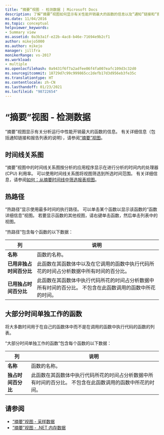 ```yaml
---
title: “摘要”视图 - 检测数据 | Microsoft Docs
description: 了解“摘要”视图如何显示有关性能开销最大的函数的信息以及“通知”链接和“报告”列表的说明。
ms.date: 11/04/2016
ms.topic: conceptual
helpviewer_keywords:
- Summary view
ms.assetid: 0a3b3a1f-e22b-4ac8-b46e-71694e9b2cf1
author: mikejo5000
ms.author: mikejo
manager: jillfra
monikerRange: vs-2017
ms.workload:
- multiple
ms.openlocfilehash: 0a9431f6f7a2adfee06f4fa007eafc109d3c32d0
ms.sourcegitcommit: 18729d7c99c999865cc2defb17d3d956eb3fe35c
ms.translationtype: HT
ms.contentlocale: zh-CN
ms.lasthandoff: 01/23/2021
ms.locfileid: "98722654"
---
```

# <a name="summary-view---instrumentation-data"></a>“摘要”视图 - 检测数据
“摘要”视图显示有关分析运行中性能开销最大的函数的信息。 有关详细信息（包括通知链接和报告列表的说明），请参阅[“摘要”视图](../profiling/summary-view.md)。

## <a name="timeline-graph"></a>时间线关系图
 “摘要”视图中的时间线关系图按分析的应用程序显示在进行分析的时间内的处理器 (CPU) 利用率。 可以使用时间线关系图将视图筛选到所选时间范围。 有关详细信息，请参阅[如何：从摘要时间线中筛选报表视图](../profiling/how-to-filter-report-views-from-the-summary-timeline.md)。

## <a name="hot-path"></a>热路径
 “热路径”显示使用最多时间的执行路径。 可以单击某个函数以显示该函数的“函数详细信息”视图。 若要显示函数的其他视图，请右键单击函数，然后单击列表中的视图。

 “热路径”包含每个函数的以下数据：

|列|说明|
|------------|-----------------|
|**名称**|函数的名称。|
|**已用非独占时间百分比**|此函数在其函数体中以及在它调用的函数中执行代码所花的时间占分析数据中所有时间的百分比。|
|**已用独占时间百分比**|此函数在其函数体中执行代码所花的时间占分析数据中所有时间的百分比。 不包含在此函数调用的函数中所花的时间。|

## <a name="functions-with-most-individual-work"></a>大部分时间单独工作的函数
 将大多数时间用于在自己的函数体中而不是在调用的函数中执行代码的函数的列表。

 “大部分时间单独工作的函数”包含每个函数的以下数据：

|列|说明|
|------------|-----------------|
|**名称**|函数的名称。|
|**独占时间百分比**|此函数在其函数体中执行代码所花的时间占分析数据中所有时间的百分比。 不包含在此函数调用的函数中所花的时间。|

## <a name="see-also"></a>请参阅
- [“摘要”视图 - 采样数据](../profiling/summary-view-sampling-data.md)
- [“摘要”视图 - .NET 内存数据](../profiling/summary-view-dotnet-memory-data.md)
